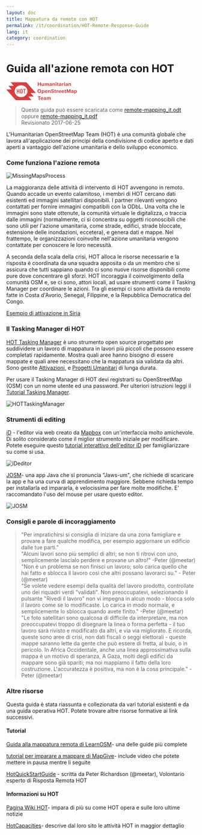 ```yaml
---
layout: doc
title: Mappatura da remoto con HOT  
permalink: /it/coordination/HOT-Remote-Response-Guide 
lang: it
category: coordination
---
```


# Guida all'azione remota con HOT   

![HotGuideLogo](/images/hot-logo.png)  

> Questa guida può essere scaricata come [remote-mapping_it.odt](/files/remote-mapping_it.odt) oppure [remote-mapping_it.pdf](/files/remote-mapping_it.pdf)  
> Revisionato 2017-06-25  

L'Humanitarian OpenStreetMap Team (HOT) è una comunità globale che lavora all'applicazione dei principi della condivisione di codice aperto e dati aperti a vantaggio dell'azione umanitaria e dello sviluppo economico.  

### Come funziona l'azione remota 

![MissingMapsProcess](http://hot.openstreetmap.org/sites/default/files/styles/large/public/process.png?itok=jlAYWov0)  

La maggioranza delle attività di intervento di HOT avvengono in remoto. Quando accade un evento calamitoso, i membri di HOT cercano dati esistenti ed immagini satellitari disponibili. I partner rilevanti vengono contattati per fornire immagini compatibili con la ODbL. Una volta che le immagini sono state ottenute, la comunità virtuale le digitalizza, o traccia dalle immagini (normalmente, ci si concentra su oggetti riconoscibili che sono utili per l'azione umanitaria, come strade, edifici, strade bloccate, estensione delle inondazioni, eccetera), e genera dati e mappe. Nel frattempo, le organizzazioni coinvolte nell'azione umanitaria vengono contattate per conoscere le loro necessità.  

A seconda della scala della crisi, HOT alloca le risorse necessarie e la risposta è coordinata da una squadra apposita o da un membro che si assicura che tutti sappiano quando ci sono nuove risorse disponibili come pure dove concentrare gli sforzi. HOT incoraggia il coinvolgimento della comunità OSM e, se ci sono, attori locali, ad usare strumenti come il Tasking Manager per coordinare le azioni. Tra gli esempi ci sono attività da remoto fatte in Costa d'Avorio, Senegal, Filippine, e la Repubblica Democratica del Congo.  

[Esempio di attivazione in Siria](http://hot.openstreetmap.org/updates/2013-01-28_syria_activation)  

### Il Tasking Manager di HOT 

[HOT Tasking Manager](http://tasks.hotosm.org/) è uno strumento open source progettato per suddividere un lavoro di mappatura in lavori più piccoli che possono essere completati rapidamente. Mostra quali aree hanno bisogno di essere mappate e quali aree necessitano che la mappatura sia validata da altri. Sono gestite [Attivazioni](http://wiki.openstreetmap.org/wiki/HOT_activation), e [Progetti Umanitari](http://hot.openstreetmap.org/projects) di lunga durata.  

Per usare il Tasking Manager di HOT devi registrarti su OpenStreetMap (OSM) con un nome utente ed una password. Per ulteriori istruzioni leggi il [Tutorial Tasking Manager](http://learnosm.org/it/coordination/tasking-manager/).  

![HOTTaskingManager](http://hot.openstreetmap.org/sites/default/files/styles/large/public/task_manager_v2_screenshot_CAR_example.png?itok=Q35ytxKl)  

### Strumenti di editing 

[iD](http://learnosm.org/it/beginner/id-editor/) - l'editor via web creato da [Mapbox](http://www.mapbox.com) con un'interfaccia molto amichevole. Di solito considerato come il miglior strumento iniziale per modificare. Potete eseguire questo [tutorial interattivo dell'editor iD](http://ideditor.com/) per famigliarizzare su come si usa.  

![iDeditor](https://blog.openstreetmap.org/wp-content/uploads/2013/08/id-editor-sotm-us-2013-venue-screenshot.png)  


[JOSM](https://josm.openstreetmap.de/)- una app Java che si pronuncia "Jaws-um", che richiede di scaricare la app e ha una curva di apprendimento maggiore. Sebbene richieda tempo per installarla ed impararla, è velocissima per fare molte modifiche. E' raccomandato l'uso del mouse per usare questo editor.  

![JOSM](http://njgeo.org/wp-content/uploads/2010/07/josm_osm_editor.png)  

### Consigli e parole di incoraggiamento

>  "Per impratichirsi si consiglia di iniziare da una zona famigliare e provare a fare qualche modifica, per esempio aggiornare un edificio dalle tue parti."  
>  "Alcuni lavori sono più semplici di altri; se non ti ritrovi con uno, semplicemente lascialo perdere e provane un altro!" -Peter (@meetar)  
> "Non è un problema se non finisci un lavoro; solo carica quello che hai fatto e sblocca il lavoro così che altri possano lavorarci su." - Peter (@meetar)  
> "Se volete vedere esempi della qualità del lavoro prodotto, controllate uno dei riquadri verdi "validati". Non preoccupatevi, selezionando il pulsante "Rivedi il lavoro" non vi impegna in alcun modo - blocca solo il lavoro come se lo modificaste. Lo carica in modo normale, e semplicemente lo sblocca quando avete finito." -Peter (@meetar)  
> "Le foto satellitari sono qualcosa di difficile da interpretare, ma non preoccupatevi troppo di disegnare la linea o forma perfetta - il tuo lavoro sarà rivisto e modificato da altri, e via via migliorato. E ricorda, queste sono aree di crisi, non dati fiscali o seggi elettorali - queste mappe saranno lette da gente che può essere di fretta, al buio, o in pericolo. In Africa Occidentale, anche una linea approssimativa sulla mappa è un motivo di speranza, A Gaza, molti degli edifici da mappare sono già spariti; ma noi mappiamo il fatto della loro costruzione. L'accuratezza è positiva, ma non è la cosa principale." -Peter (@meetar)  
 
### Altre risorse 

Questa guida è stata riassunta e collezionata da vari tutorial esistenti e da una guida operativa HOT. Potete trovare altre risorse formative ai link successivi.  

#### Tutorial

[Guida alla mappatura remota di LearnOSM](http://learnosm.org/it/coordination/remote/)- una delle guide più complete  

[tutorial per imparare a mappare di MapGive](http://mapgive.state.gov/learn-to-map/)- include video che potete mettere in pausa mentre li seguite  

[HotQuickStartGuide](https://gist.github.com/meetar/b9929dfec129d1d7f5f2) - scritta da Peter Richardson (@meetar), Volontario esperto di Risposta Remota HOT  

#### Informazioni su HOT 

[Pagina Wiki HOT](http://wiki.openstreetmap.org/wiki/Humanitarian_OSM_Team)-  impara di più su come HOT opera e sulle loro ultime notizie  

[HotCapacities](http://hot.openstreetmap.org/about/hot_capacities)- descrive dal loro sito le attività HOT in maggior dettaglio  